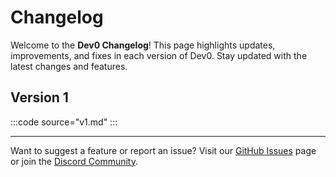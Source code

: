 # Changelog

Welcome to the **Dev0 Changelog**! This page highlights updates, improvements, and fixes in each version of Dev0. Stay updated with the latest changes and features.

## Version 1
:::code source="v1.md" :::

---

Want to suggest a feature or report an issue? Visit our [GitHub Issues](https://github.com/Dev0-bot/dev0-source/issues) page or join the [Discord Community](https://dev0.devvyy.xyz/discord).